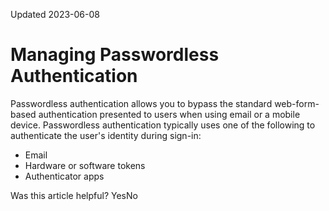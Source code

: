 Updated 2023-06-08
# Managing Passwordless Authentication
Passwordless authentication allows you to bypass the standard web-form-based authentication presented to users when using email or a mobile device.
Passwordless authentication typically uses one of the following to authenticate the user's identity during sign-in:
  * Email
  * Hardware or software tokens
  * Authenticator apps


Was this article helpful?
YesNo

